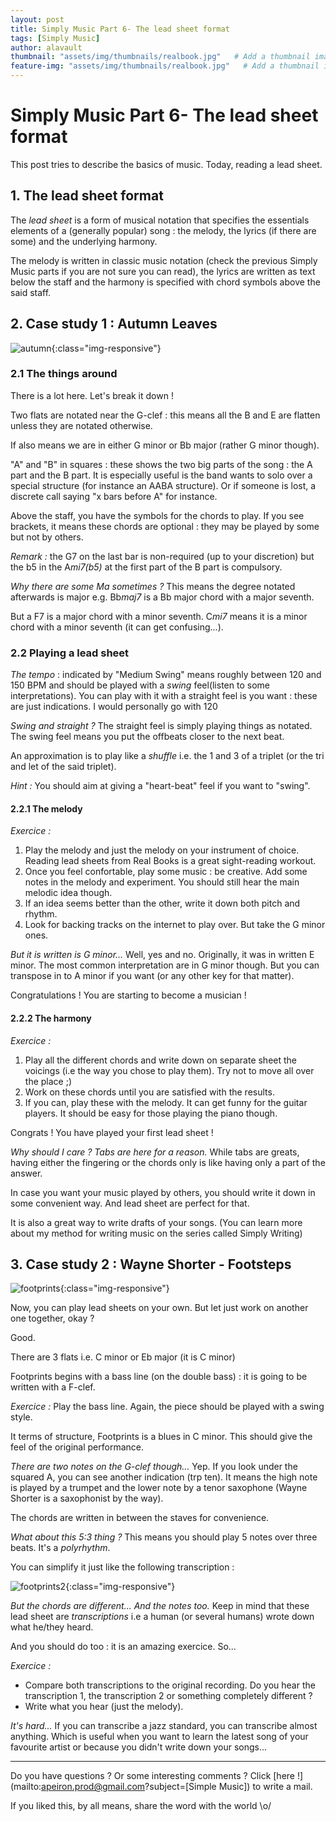 ```yaml
---
layout: post
title: Simply Music Part 6- The lead sheet format
tags: [Simply Music]
author: alavault
thumbnail: "assets/img/thumbnails/realbook.jpg"   # Add a thumbnail image on blog view
feature-img: "assets/img/thumbnails/realbook.jpg"   # Add a thumbnail image on blog view
---
```


# Simply Music Part 6- The lead sheet format

This post tries to describe the basics of music. Today, reading a lead sheet.

## 1. The lead sheet format

The *lead sheet* is a form of musical notation that specifies the essentials elements of a (generally popular) song : the melody, the lyrics (if there are some) and the underlying harmony. 

The melody is written in classic music notation (check the previous Simply Music parts if you are not sure you can read), the lyrics are written as text below the staff and the harmony is specified with chord symbols above the said staff. 

## 2. Case study 1 : Autumn Leaves

![autumn](/assets/img/posts/autumn_leaves.jpg){:class="img-responsive"}

### 2.1 The things around

There is a lot here. Let's break it down !

Two flats are notated near the G-clef : this means all the B and E are flatten unless they are notated otherwise.

If also means we are in either G minor or Bb major (rather G minor though).

"A" and "B" in squares : these shows the two big parts of the song : the A part and the B part. It is especially useful is the band wants to solo over a special structure (for instance an AABA structure). Or if someone is lost, a discrete call saying "x bars before A" for instance.

Above the staff, you have the symbols for the chords to play. If you see brackets, it means these chords are optional : they may be played by some but not by others.

*Remark :* the G7 on the last bar is non-required (up to your discretion) but the b5 in the A*mi7(b5)* at the first part of the B part is compulsory.

*Why there are some Ma sometimes ?* This means the degree notated afterwards is major e.g. Bb*maj7* is a Bb major chord with a major seventh.

But a F7 is a major chord with a minor seventh. C*mi7* means it is a minor chord with a minor seventh (it can get confusing...).

### 2.2 Playing a lead sheet

*The tempo* : indicated by "Medium Swing" means roughly between 120 and 150 BPM and should be played with a *swing* feel(listen to some interpretations). You can play with it with a straight feel is you want : these are just indications. I would personally go with 120

*Swing and straight ?* The straight feel is simply playing things as notated. The swing feel means you put the offbeats closer to the next beat.

An approximation is to play like a *shuffle* i.e. the 1 and 3 of a triplet (or the tri and let of the said triplet).

*Hint :* You should aim at giving a "heart-beat" feel if you want to "swing".

#### 2.2.1 The melody

*Exercice :* 
1. Play the melody and just the melody on your instrument of choice. Reading lead sheets from Real Books is a great sight-reading workout.
2. Once you feel confortable, play some music : be creative. Add some notes in the melody and experiment. You should still hear the main melodic idea though.
3. If an idea seems better than the other, write it down both pitch and rhythm.
4. Look for backing tracks on the internet to play over. But take the G minor ones.

*But it is written is G minor...* Well, yes and no. Originally, it was in written E minor. The most common interpretation are in G minor though. But you can transpose in to A minor if you want (or any other key for that matter).

Congratulations ! You are starting to become a musician !

#### 2.2.2 The harmony

*Exercice :* 
1. Play all the different chords and write down on separate sheet the voicings (i.e the way you chose to play them). Try not to move all over the place ;)
2. Work on these chords until you are satisfied with the results.
3. If you can, play these with the melody. It can get funny for the guitar players. It should be easy for those playing the piano though.

Congrats ! You have played your first lead sheet !

*Why should I care ? Tabs are here for a reason.* While tabs are greats, having either the fingering or the chords only is like having only a part of the answer.

In case you want your music played by others, you should write it down in some convenient way. And lead sheet are perfect for that.

It is also a great way to write drafts of your songs. (You can learn more about my method for writing music on the series called Simply Writing)




## 3. Case study 2 : Wayne Shorter - Footsteps

![footprints](/assets/img/posts/footprints.jpg){:class="img-responsive"}


Now, you can play lead sheets on your own. But let just work on another one together, okay ?

Good.

There are 3 flats i.e. C minor or Eb major (it is C minor)

Footprints begins with a bass line (on the double bass) : it is going to be written with a F-clef.

*Exercice :* Play the bass line. Again, the piece should be played with a swing style.

It terms of structure, Footprints is a blues in C minor. This should give the feel of the original performance.

*There are two notes on the G-clef though...* Yep. If you look under the squared A, you can see another indication (trp ten). It means the high note is played by a trumpet and the lower note by a tenor saxophone (Wayne Shorter is a saxophonist by the way).

The chords are written in between the staves for convenience.

*What about this 5:3 thing ?* This means you should play 5 notes over three beats. It's a *polyrhythm*.

You can simplify it just like the following transcription :

![footprints2](/assets/img/posts/footprints2.jpg){:class="img-responsive"}


*But the chords are different... And the notes too.* Keep in mind that these lead sheet are *transcriptions* i.e a human (or several humans) wrote down what he/they heard.

And you should do too : it is an amazing exercice. So...

*Exercice :*
* Compare both transcriptions to the original recording. Do you hear the transcription 1, the transcription 2 or something completely different ?
* Write what you hear (just the melody).

*It's hard...* If you can transcribe a jazz standard, you can transcribe almost anything. Which is useful when you want to learn the latest song of your favourite artist or because you didn't write down your songs...



---

Do you have questions ? Or some interesting comments ? Click [here !](mailto:apeiron.prod@gmail.com?subject=[Simple Music]) to write a mail.

If you liked this, by all means, share the word with the world \o/


